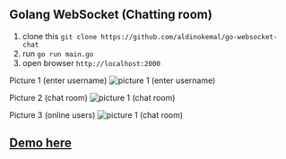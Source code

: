 ## Golang WebSocket (Chatting room)

1. clone this `git clone https://github.com/aldinokemal/go-websocket-chat`
1. run `go run main.go`
1. open browser `http://localhost:2000`

Picture 1 (enter username)
![picture 1 (enter username)](https://i.ibb.co/K7F7Yqf/Screen-Shot-2020-10-30-at-5-05-28-PM.png "picture 1 (enter username)")

Picture 2 (chat room)
![picture 1 (chat room)](https://i.ibb.co/RB8RjJ6/Screen-Shot-2020-10-31-at-6-40-04-AM.png "picture 2 (chat room)")

Picture 3 (online users)
![picture 1 (chat room)](https://i.ibb.co/K2VM70K/Screen-Shot-2020-10-31-at-6-40-16-AM.png "picture 2 (List Online User)")

## [Demo here](http://go-chat.hydrogendioxide.net)
